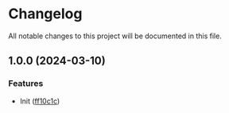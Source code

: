 # Changelog

All notable changes to this project will be documented in this file.

## 1.0.0 (2024-03-10)


### Features

* Init ([ff10c1c](https://github.com/t04glovern/terraform-repo-template/commit/ff10c1c39ec7e04f69e355f7ee03d053c63dc7f4))
